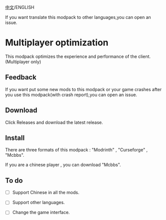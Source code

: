 [中文](https://github.com/DiamondPigeon/Multiplayer-optimization/blob/main/README.md)/ENGLISH

If you want translate this modpack to other languages,you can open an issue.

# Multiplayer optimization

 This modpack optimizes the experience and performance of the client. (Multiplayer only)

## Feedback

 If you want put some new mods to this modpack or your game crashes after you use this modpack(with crash report),you can open an issue.

## Download

 Click Releases and download the latest release.

## Install

There are three formats of this modpack : "Modrinth" , "Curseforge" , "Mcbbs".

If you are a chinese player , you can download "Mcbbs".

## To do

- [ ] Support Chinese in all the mods.

- [ ] Support other languages.

- [ ] Change the game interface.